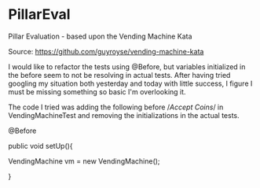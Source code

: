 # PillarEval
Pillar Evaluation - based upon the Vending Machine Kata

Source: https://github.com/guyroyse/vending-machine-kata







I would like to refactor the tests using @Before, but variables initialized in the before seem to not be resolving in actual tests. After having tried googling my situation both yesterday and today with little success, I figure I must be missing something so basic I'm overlooking it. 

The code I tried was adding the following before /*Accept Coins*/ in VendingMachineTest and removing the initializations in the actual tests.

@Before

public void setUp(){

VendingMachine vm = new VendingMachine();

}
